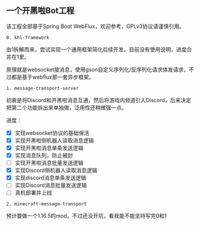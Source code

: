 一个开黑啦Bot工程
--

该工程全部基于Spring Boot WebFlux，欢迎参考，GPLv3协议请谨慎引用。

`0. khl-framework`

由1拆解而来，尝试实现一个通用框架简化后续开发，目前没有使用说明，进度合并在1里。

原理就是websocket接消息，使用gson自定义序列化/反序列化请求体发请求，不过都是基于webflux那一套异步框架。

`1. message-transport-server`

初衷是将Discord和开黑啦消息互通，然后将游戏内频道引入Discord，后来决定把第二个功能拆出来单独做，泛用性还稍微强一点。

进度：

- [x] 实现websocket协议的基础保活
- [X] 实现开黑啦侧机器人读取消息逻辑
- [X] 实现开黑啦消息单条发送逻辑
- [X] 实现消息队列，防止被封
- [ ] 实现开黑啦消息批量发送逻辑
- [X] 实现Discord侧机器人读取消息逻辑
- [X] 实现discord消息单条发送逻辑
- [ ] 实现Discord消息批量发送逻辑
- [ ] 真机部署并上线

`2. minecraft-message-transport`

预计要做一个1.16.5的mod，不过还没开坑，看我能不能坚持写完0和1
